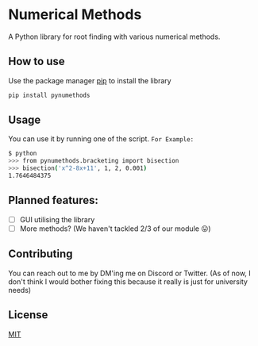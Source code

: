 # Numerical Methods
A Python library for root finding with various numerical methods.

## How to use
Use the package manager [pip](https://pip.pypa.io/en/stable/) to install the library
```bash
pip install pynumethods
```

## Usage
You can use it by running one of the script.
`For Example:`
```bash
$ python
>>> from pynumethods.bracketing import bisection
>>> bisection('x^2-8x+11', 1, 2, 0.001)
1.7646484375
```

## Planned features:
- [ ] GUI utilising the library
- [ ] More methods? (We haven't tackled 2/3 of our module 😛)

## Contributing
You can reach out to me by DM'ing me on Discord or Twitter. (As of now, I don't think I would bother fixing this because it really is just for university needs)

## License
[MIT](https://choosealicense.com/licenses/mit/)
